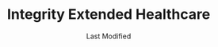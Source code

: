 ---
layout: location-page
date: Last Modified
description: "Local COVID-19 testing is available at Integrity Extended Healthcare in Danville, Kentucky, USA."
permalink: "locations/kentucky/danville/integrity-extended-healthcare/"
tags:
  - locations
  - kentucky
title: Integrity Extended Healthcare
uniqueName: integrity-extended-healthcare
state: Kentucky
stateAbbr: KY
hood: "Danville"
address: "124 Daniel Dr"
city: "Danville"
zip: "40422"
zipsNearby: "40402 40003 40004 41311 40403 40404 42516 40007 40405 40008 41314 40107 40009 42715 42741 40409 42518 40109 40410 42716 40310 42519 42718 42719 42733 40376 42720 42722 40311 42214 40012 40312 40110 42728 42753 40701 40702 40013 40419 40014 40422 40423 40452 42528 40729 40018 42701 42702 40019 42567 40020 40932 42533 40022 40023 40601 40602 40603 40604 40618 40619 40620 40621 40622 40324 42742 40328 40434 42743 40330 41333 42748 40437 40336 40472 41338 42629 40337 40440 40737 40339 40442 40031 40032 40444 40446 40342 40033 40150 40502 40503 40504 40505 40506 40507 40508 40509 40510 40511 40512 40513 40514 40515 40516 40517 40522 40523 40524 40526 40533 40536 40544 40546 40550 40555 40574 40575 40576 40577 40578 40579 40580 40581 40582 40583 40588 40591 40598 42539 40740 40445 40460 40741 40742 40743 40744 40745 40037 40129 40447 40488 40448 40040 42757 42758 40334 40346 42541 40347 40348 42633 40046 42764 40353 40456 40473 40047 42544 40048 40049 40050 40051 40052 40340 40356 40357 40359 40461 40361 40362 42634 40464 40468 40056 40755 40036 40057 40060 40475 40476 42642 40370 40061 40062 41368 40063 40372 40481 42553 40983 40374 40065 40066 40165 40067 40068 42501 42502 42503 42564 42776 40069 40379 40484 40380 42782 42558 40071 40486 40383 40384 41386 40385 40076 40489 40492 40078 40390 40391 40392 42565 42566 41397 41010 41031 40386 40495" 
mapUrl: "http://maps.apple.com/?q=Integrity+Extended+Healthcare&address=124+Daniel+Dr,Danville,Kentucky,40422"
locationType: Drive-thru
phone: "606-303-4389"
website: "undefined"
onlineBooking: undefined
closed: undefined
closedUpdate: May 18th, 2020
notes: "By appointment only."
days: Weekdays
hours: 8AM-4:30PM
altDays: Weekends
altHours: 9AM-1PM
ctaMessage: Call 606-303-4389
ctaUrl: "tel:606-303-4389"
---